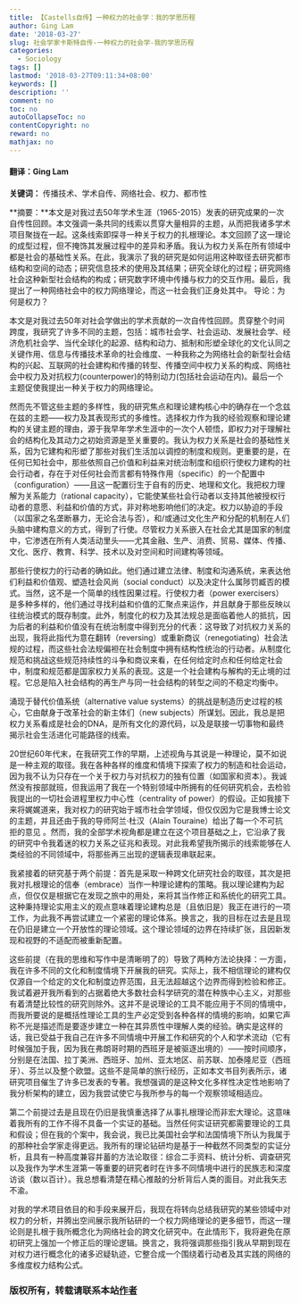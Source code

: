 ```yaml
---
title: 【Castells自传】一种权力的社会学：我的学思历程
author: Ging Lam
date: '2018-03-27'
slug: 社会学家卡斯特自传-一种权力的社会学-我的学思历程
categories:
  - Sociology
tags: []
lastmod: '2018-03-27T09:11:34+08:00'
keywords: []
description: ''
comment: no
toc: no
autoCollapseToc: no
contentCopyright: no
reward: no
mathjax: no
---
```


#### 翻译：Ging Lam

**关键词：**  传播技术、学术自传、网络社会、权力、都市性

**摘要：**本文是对我过去50年学术生涯（1965-2015）发表的研究成果的一次自传性回顾。本文强调一条共同的线索以贯穿大量相异的主题，从而把我诸多学术项目聚拢在一起。这条线索即探寻一种关于权力的扎根理论。本文回顾了这一理论的成型过程，但不掩饰其发展过程中的差异和矛盾。我认为权力关系在所有领域中都是社会的基础性关系。在此，我演示了我的研究是如何运用这种取径去研究都市结构和空间的动态；研究信息技术的使用及其结果；研究全球化的过程；研究网络社会这种新型社会结构的构成；研究数字环境中传播与权力的交互作用。最后，我提出了一种网络社会中的权力网络理论，而这一社会我们正身处其中。
导论：为何是权力？

<!--more-->

本文是对我过去50年对社会学做出的学术贡献的一次自传性回顾。贯穿整个时间跨度，我研究了许多不同的主题，包括：城市社会学、社会运动、发展社会学、经济危机社会学、当代全球化的起源、结构和动力、抵制和形塑全球化的文化认同之关键作用、信息与传播技术革命的社会维度、一种我称之为网络社会的新型社会结构的兴起、互联网的社会建构和传播的转型、传播空间中权力关系的构成、网络社会中权力及对抗权力(counterpower)的特别动力(包括社会运动在内)。最后一个主题促使我提出一种关于权力的网络理论。

然而先不管这些主题的多样性，我的研究焦点和理论建构核心中的确存在一个念兹在兹的主题——权力及其表现形式的多维性。选择权力作为我的经验观察和理论建构的关键主题的理由，源于我早年学术生涯中的一次个人顿悟，即权力对于理解社会的结构化及其动力之初始资源是至关重要的。我认为权力关系是社会的基础性关系，因为它建构和形塑了那些对我们生活加以调控的制度和规则。更重要的是，在任何已知社会中，那些依照自己价值和利益来对统治制度和组织行使权力建构的社会行动者，存在于对任何社会而言都有特殊作用（specific）的一个配置中（configuration）——且这一配置衍生于自有的历史、地理和文化。我把权力理解为关系能力（rational capacity），它能使某些社会行动者以支持其他被授权行动者的意愿、利益和价值的方式，非对称地影响他们的决定。权力以胁迫的手段（以国家之名垄断暴力，无论合法与否），和/或通过文化生产和分配的机制在人们头脑中建构意义的方式，得到了行使。尽管权力关系嵌入在社会尤其是国家的制度中，它渗透在所有人类活动里头——尤其金融、生产、消费、贸易、媒体、传播、文化、医疗、教育、科学、技术以及对空间和时间建构等领域。

那些行使权力的行动者的确如此。他们通过建立法律、制度和沟通系统，来表达他们利益和价值观、塑造社会风尚（social conduct）以及决定什么属陟罚臧否的模式。当然，这不是一个简单的线性因果过程。行使权力者（power exercisers）是多种多样的，他们通过寻找利益和价值的汇聚点来运作，并且献身于那些反映以往统治模式的既存制度。此外，制度化的权力及其法规总是面临着他人的抵抗，因为后者的利益和价值没有在统治制度中得到充分的代表：这导致了对抗权力关系的出现，我将此指代为意在翻转（reversing）或重新商议（renegotiating）社会法规的过程，而这些社会法规偏袒在社会制度中拥有结构性统治的行动者。从制度化规范和挑战这些规范持续性的斗争和商议来看，在任何给定时点和任何给定社会中，制度和规范都是国家权力关系的表现。这是一个社会建构与解构的无止境的过程。它总是陷入社会结构的再生产与同一社会结构的转型之间的不稳定均衡中。

涌现于替代价值系统（alternative value systems）的挑战是制造历史过程的核心，它由献身于改革社会的新主体们（new subjects）所谋划。因此，我总是把权力关系看成是社会的DNA，是所有文化的源代码，以及是联接一切事物和最终揭示社会生活进化可能路径的线索。

20世纪60年代末，在我研究工作的早期，上述视角与其说是一种理论，莫不如说是一种主观的取径。我在各种各样的维度和情境下探索了权力的制造和社会运动，因为我不认为只存在一个关于权力与对抗权力的独有位置（如国家和资本）。我诚然没有按部就班，但我运用了我在一个特别领域中所拥有的任何研究机会，去检验我提出的一切社会进程里权力中心性（centrality of power）的假设。正如我接下来将娓娓道来，我对权力的研究始于城市社会学领域，但仅仅因为它是我博士论文的主题，并且还由于我的导师阿兰·杜汉（Alain Touraine）给出了每一个不可抗拒的意见 。然而，我的全部学术视角都是建立在这个项目基础之上，它沿承了我的研究中令我着迷的权力关系之征兆和表现。对此我希望我所揭示的线索能够在人类经验的不同领域中，将那些再三出现的逻辑表现串联起来。

我紧接着的研究基于两个前提：首先是采取一种跨文化研究社会的取径，其次是把我对扎根理论的信奉（embrace）当作一种理论建构的策略。我以理论建构为起点，但仅仅是根据它在发现之旅中的用处，来将其当作修正和系统化的研究工具。这种秉持理论实用主义的观点意味着理论建构总是（且依旧是）我正在进行的一项工作，为此我不再尝试建立一个紧密的理论体系。换言之，我的目标在过去是且现在仍旧是建立一个开放性的理论领域。这个理论领域的边界在持续扩张，且因新发现和视野的不适配而被重新配置。

这些前提（在我的思维和写作中是清晰明了的）导致了两种方法论抉择：一方面，我在许多不同的文化和制度情境下开展我的研究。实际上，我不相信理论的建构仅仅源自一个给定的文化和制度边界范围，且无法超越这个边界而得到检验和修正。我试着避开我所看到的占据着绝大多数社会科学研究的潜在种族中心主义，对那些有着清楚比较性的研究则除外。这并不是说理论的工具不能应用于不同的情境中，而我所要说的是概括性理论工具的生产必定受到各种各样的情境的影响，如果它声称不光是描述而是要逐步建立一种在其异质性中理解人类的经验。确实是这样的话，我已受益于我自己在许多不同情境中开展工作和研究的个人和学术流动（它有时候强加于我，因为我在弗朗哥时期的西班牙是被驱逐出境的）——按时间顺序，分别是在法国、拉丁美洲、西班牙、加州、亚太地区、前苏联、加泰隆尼亚（西班牙）、芬兰以及整个欧盟。这些不是简单的旅行经历，正如本文书目列表所示，诸研究项目催生了许多已发表的专著。我想强调的是这种文化多样性决定性地影响了我分析架构的建立，因为我尝试使它与我所参与的每一个观察领域相适应。

第二个前提过去是且现在仍旧是我慎重选择了从事扎根理论而非宏大理论。这意味着我所有的工作不得不具备一个实证的基础。当然任何实证研究都需要理论的工具和假设；但在我的个案中，我会说，我已比美国社会学和法国情境下所认为我属于的那种社会学家走得更远。我所有的理论钻研均是基于一种截然不同类型的实证分析，且具有一种高度兼容并蓄的方法论取径：综合二手资料、统计分析、调查研究以及我作为学术生涯第一等重要的研究者时在许多不同情境中进行的民族志和深度访谈（数以百计）。我总想看清楚在精心推敲的分析背后人类的面目。对此我矢志不渝。

对我的学术项目依目的和手段来展开后，我现在将转向总结我研究的某些领域中对权力的分析，并腾出空间展示我所钻研的一个权力网络理论的更多细节，而这一理论则是扎根于我所概念化为网络社会的跨文化研究中。在此情形下，我将避免在原初研究上强加一个修正后的理论逻辑。换言之，我将强调那些指引我从早期到现在对权力进行概念化的诸多迟疑轨迹，它整合成一个围绕着行动者及其实践的网络的多维度权力结构公式。

### 版权所有，转载请联系本站[作者](mailto:linj83@mail2.sysu.edu.cn)